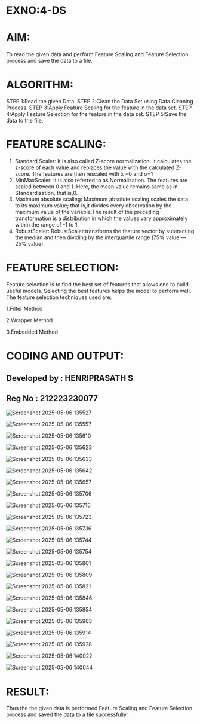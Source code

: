 # EXNO:4-DS
# AIM:
To read the given data and perform Feature Scaling and Feature Selection process and save the
data to a file.

# ALGORITHM:
STEP 1:Read the given Data.
STEP 2:Clean the Data Set using Data Cleaning Process.
STEP 3:Apply Feature Scaling for the feature in the data set.
STEP 4:Apply Feature Selection for the feature in the data set.
STEP 5:Save the data to the file.

# FEATURE SCALING:
1. Standard Scaler: It is also called Z-score normalization. It calculates the z-score of each value and replaces the value with the calculated Z-score. The features are then rescaled with x̄ =0 and σ=1
2. MinMaxScaler: It is also referred to as Normalization. The features are scaled between 0 and 1. Here, the mean value remains same as in Standardization, that is,0.
3. Maximum absolute scaling: Maximum absolute scaling scales the data to its maximum value; that is,it divides every observation by the maximum value of the variable.The result of the preceding transformation is a distribution in which the values vary approximately within the range of -1 to 1.
4. RobustScaler: RobustScaler transforms the feature vector by subtracting the median and then dividing by the interquartile range (75% value — 25% value).

# FEATURE SELECTION:
Feature selection is to find the best set of features that allows one to build useful models. Selecting the best features helps the model to perform well.
The feature selection techniques used are:

1.Filter Method

2.Wrapper Method

3.Embedded Method

# CODING AND OUTPUT:

## Developed by : HENRIPRASATH S
## Reg No : 212223230077

![Screenshot 2025-05-06 135527](https://github.com/user-attachments/assets/039d7142-a48a-4ec1-ae14-48585fc9bbe7)

![Screenshot 2025-05-06 135557](https://github.com/user-attachments/assets/19f88c3b-869b-42c5-b04a-1aa179a2947e)

![Screenshot 2025-05-06 135610](https://github.com/user-attachments/assets/893aaa45-966d-40e5-b6db-836b69084439)

![Screenshot 2025-05-06 135623](https://github.com/user-attachments/assets/4790f9fe-eaa5-4e14-b7db-47fc8d77034f)

![Screenshot 2025-05-06 135633](https://github.com/user-attachments/assets/b179398a-a8b7-4936-8336-25f05acc74be)

![Screenshot 2025-05-06 135642](https://github.com/user-attachments/assets/64f7c354-8bcf-4b31-9b4b-3a8055014c68)

![Screenshot 2025-05-06 135657](https://github.com/user-attachments/assets/1e33074c-2982-45ad-87bb-cd2468507855)

![Screenshot 2025-05-06 135706](https://github.com/user-attachments/assets/581e4ec4-16cc-4c8f-aac9-97552f7e5e93)

![Screenshot 2025-05-06 135716](https://github.com/user-attachments/assets/01864cfe-c31e-4f9c-8938-8d6252f642b3)

![Screenshot 2025-05-06 135723](https://github.com/user-attachments/assets/81791f95-f39c-4e2a-946f-2c6a1856bb37)

![Screenshot 2025-05-06 135736](https://github.com/user-attachments/assets/3b6d1bbf-4cb9-49e8-a2e2-b857a3cbb27f)

![Screenshot 2025-05-06 135744](https://github.com/user-attachments/assets/2a9d61e2-84f2-4424-9413-ee7c6b1babeb)

![Screenshot 2025-05-06 135754](https://github.com/user-attachments/assets/ca24efcc-1ede-4527-8de2-3eada4737f20)

![Screenshot 2025-05-06 135801](https://github.com/user-attachments/assets/6ec53368-7d61-44a1-a7c3-93d948f8fc0f)

![Screenshot 2025-05-06 135809](https://github.com/user-attachments/assets/102b6cf7-09e2-4d76-9885-f0607a407f68)

![Screenshot 2025-05-06 135821](https://github.com/user-attachments/assets/22050c53-d3e6-479b-a99d-ab704fbce4ed)

![Screenshot 2025-05-06 135846](https://github.com/user-attachments/assets/ddff0955-c150-4ce2-993f-fff8c1b55d05)

![Screenshot 2025-05-06 135854](https://github.com/user-attachments/assets/f0630272-bea9-4eff-89f5-328fe691c953)

![Screenshot 2025-05-06 135903](https://github.com/user-attachments/assets/0bc0dc36-c867-47ef-8140-b6d91bd2e2bb)

![Screenshot 2025-05-06 135914](https://github.com/user-attachments/assets/5cca2296-c551-48fd-8efe-5a047d29e303)

![Screenshot 2025-05-06 135928](https://github.com/user-attachments/assets/063e5b50-d07a-4903-9ff7-3748eca86308)

![Screenshot 2025-05-06 140022](https://github.com/user-attachments/assets/57984565-b95d-47a9-8321-b0b12fc2f834)

![Screenshot 2025-05-06 140044](https://github.com/user-attachments/assets/05b10162-6b7a-44ab-bbcb-5f8596ebe020)

     
# RESULT:
Thus the the given data is performed Feature Scaling and Feature Selection process and saved the data to a file successfully.
